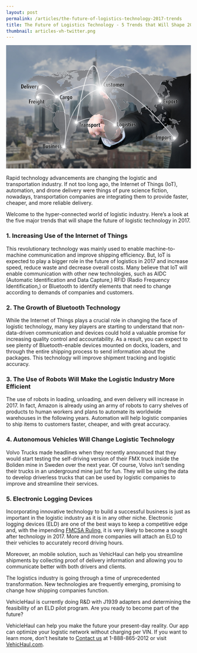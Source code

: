 ```yaml
---
layout: post
permalink: /articles/the-future-of-logistics-technology-2017-trends
title: The Future of Logistics Technology - 5 Trends that Will Shape 2017
thumbnail: articles-vh-twitter.png
---
```


![future logistics](/img/articles/future-logistics.jpg)

Rapid technology advancements are changing the logistic and transportation industry. If not too long ago, the Internet of Things (IoT), automation, and drone delivery were things of pure science fiction, nowadays, transportation companies are integrating them to provide faster, cheaper, and more reliable delivery.

Welcome to the hyper-connected world of logistic industry. Here’s a look at the five major trends that will shape the future of logistic technology in 2017.

### 1. Increasing Use of the Internet of Things

This revolutionary technology was mainly used to enable machine-to-machine communication and improve shipping efficiency. But, IoT is expected to play a bigger role in the future of logistics in 2017 and increase speed, reduce waste and decrease overall costs. Many believe that IoT will enable communication with other new technologies, such as AIDC (Automatic Identification and Data Capture,) RFID (Radio Frequency Identification,) or Bluetooth to identify elements that need to change according to demands of companies and customers.

### 2. The Growth of Bluetooth Technology

While the Internet of Things plays a crucial role in changing the face of logistic technology, many key players are starting to understand that non-data-driven communication and devices could hold a valuable promise for increasing quality control and accountability. As a result, you can expect to see plenty of Bluetooth-enable devices mounted on docks, loaders, and through the entire shipping process to send information about the packages. This technology will improve shipment tracking and logistic accuracy.

### 3. The Use of Robots Will Make the Logistic Industry More Efficient

The use of robots in loading, unloading, and even delivery will increase in 2017. In fact, Amazon is already using an army of robots to carry shelves of products to human workers and plans to automate its worldwide warehouses in the following years. Automation will help logistic companies to ship items to customers faster, cheaper, and with great accuracy.

### 4. Autonomous Vehicles Will Change Logistic Technology

Volvo Trucks made headlines when they recently announced that they would start testing the self-driving version of their FMX truck inside the Boliden mine in Sweden over the next year. Of course, Volvo isn’t sending their trucks in an underground mine just for fun. They will be using the data to develop driverless trucks that can be used by logistic companies to improve and streamline their services.

### 5. Electronic Logging Devices

Incorporating innovative technology to build a successful business is just as important in the logistic industry as it is in any other niche. Electronic logging devices (ELD) are one of the best ways to keep a competitive edge and, with the impending [FMCSA Ruling](https://www.fmcsa.dot.gov/hours-service/elds/electronic-logging-devices), it is very likely to become a sought after technology in 2017. More and more companies will attach an ELD to their vehicles to accurately record driving hours.

Moreover, an mobile solution, such as VehicHaul can help you streamline shipments by collecting proof of delivery information and allowing you to communicate better with both drivers and clients.

The logistics industry is going through a time of unprecedented transformation. New technologies are frequently emerging, promising to change how shipping companies function.

VehicleHaul is currently doing R&D with J1939 adapters and determining the feasibility of an ELD pilot program. Are you ready to become part of the future?

VehicleHaul can help you make the future your present-day reality. Our app can optimize your logistic network without charging per VIN. If you want to learn more, don’t hesitate to [Contact us](http://www.vehichaul.com/contact "Contact Us") at 1-888-865-2012 or visit [VehicHaul.com](http://www.vehichaul.com/ "VehicHaul").
